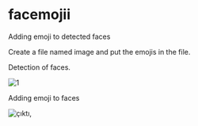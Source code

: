 # facemojii
Adding emoji to detected faces

Create a file named image and put the emojis in the file.


Detection of faces.

![1](https://user-images.githubusercontent.com/32296303/149261294-94221aba-104a-4c51-bade-87ce880d891c.PNG)


Adding emoji to faces

![çıktı](https://user-images.githubusercontent.com/32296303/149261323-e01c5a02-8c16-4f9e-8fb9-48b6cf83ab7a.PNG),
